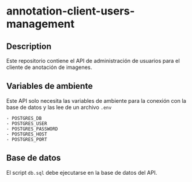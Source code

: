 # annotation-client-users-management


## Description
Este repositorio contiene el API de administración de usuarios para el cliente de anotación de imagenes.

## Variables de ambiente
Este API solo necesita las variables de ambiente para la conexión con la base de datos y las lee de un archivo `.env`

    - POSTGRES_DB
    - POSTGRES_USER
    - POSTGRES_PASSWORD
    - POSTGRES_HOST
    - POSTGRES_PORT

## Base de datos
El script `db.sql` debe ejecutarse en la base de datos del API.

